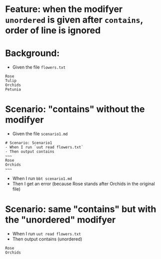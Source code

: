 # Feature: when the modifyer `unordered` is given after `contains`, order of line is ignored

# Background:

- Given the file `flowers.txt`
```
Rose
Tulip
Orchids
Petunia
```

# Scenario: "contains" without the modifyer

- Given the file `scenario1.md`
```
# Scenario: Scenario1
- When I run `uut read flowers.txt`
- Then output contains 
~~~
Rose
Orchids
~~~
```

- When I run `bbt scenario1.md`
- Then I get an error
(because Rose stands after Orchids in the original file)

# Scenario: same "contains" but with the "unordered" modifyer

- When I run `uut read flowers.txt`
- Then output contains (unordered)
~~~
Rose
Orchids
~~~
```

